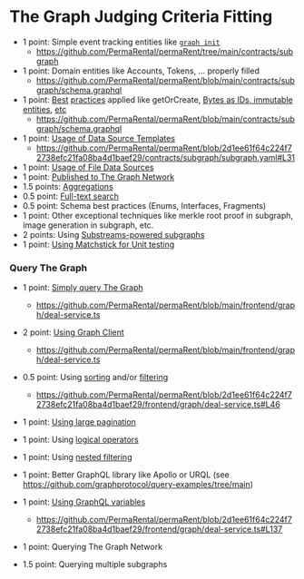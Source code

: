 # The Graph Judging Criteria Fitting
- 1 point: Simple event tracking entities like [`graph init`](https://thegraph.com/docs/en/quick-start/#3-initialize-your-subgraph-from-existing-contract)
    - https://github.com/PermaRental/permaRent/tree/main/contracts/subgraph  
- 1 point: Domain entities like Accounts, Tokens, … properly filled
    - https://github.com/PermaRental/permaRent/blob/main/contracts/subgraph/schema.graphql
- 1 point: [Best](https://thegraph.com/docs/en/cookbook/pruning/) [practices](https://thegraph.com/docs/en/cookbook/derivedfrom/) applied like getOrCreate, [Bytes as IDs, immutable entities](https://thegraph.com/docs/en/cookbook/immutable-entities-bytes-as-ids/), [etc](https://www.notion.so/The-Graph-Judging-Criteria-3fd714090f2d4401a3c95974b4d9c5e6?pvs=21)
    - https://github.com/PermaRental/permaRent/blob/main/contracts/subgraph/schema.graphql
- 1 point: [Usage of Data Source Templates](https://thegraph.com/docs/en/developing/creating-a-subgraph/#data-source-templates)
    - https://github.com/PermaRental/permaRent/blob/2d1ee61f64c224f72738efc21fa08ba4d1baef29/contracts/subgraph/subgraph.yaml#L31
- 1 point: [Usage of File Data Sources](https://thegraph.com/docs/en/developing/creating-a-subgraph/#ipfsarweave-file-data-sources)
- 1 point: [Published to The Graph Network](https://thegraph.com/docs/en/publishing/publishing-a-subgraph/)
- 1.5 points: [Aggregations](https://thegraph.com/docs/en/developing/creating-a-subgraph/#timeseries-and-aggregations)
- 0.5 point: [Full-text search](https://thegraph.com/docs/en/developing/creating-a-subgraph/#defining-fulltext-search-fields)
- 0.5 point: Schema best practices (Enums, Interfaces, Fragments)
- 1 point: Other exceptional techniques like merkle root proof in subgraph, image generation in subgraph, etc.
- 2 points: Using [Substreams-powered subgraphs](https://thegraph.com/docs/en/cookbook/substreams-powered-subgraphs/)
- 1 point: [Using Matchstick for Unit testing](https://thegraph.com/docs/en/developing/unit-testing-framework/)

### Query The Graph

- 1 point: [Simply query The Graph](https://thegraph.com/docs/en/querying/querying-the-graph/)
    - https://github.com/PermaRental/permaRent/blob/main/frontend/graph/deal-service.ts
- 2 point: [Using Graph Client](https://github.com/graphprotocol/graph-client)
    - https://github.com/PermaRental/permaRent/blob/main/frontend/graph/deal-service.ts
- 0.5 point: Using [sorting](https://thegraph.com/docs/en/querying/graphql-api/#sorting) and/or [filtering](https://thegraph.com/docs/en/querying/graphql-api/#filtering)
    - https://github.com/PermaRental/permaRent/blob/2d1ee61f64c224f72738efc21fa08ba4d1baef29/frontend/graph/deal-service.ts#L46
- 1 point: [Using large pagination](https://thegraph.com/docs/en/querying/graphql-api/#example-using-first-and-id_ge)

- 1 point: Using [logical operators](https://thegraph.com/docs/en/querying/graphql-api/#logical-operators)
- 1 point: Using [nested filtering](https://thegraph.com/docs/en/querying/graphql-api/#example-for-nested-entity-filtering)
- 1 point: Better GraphQL library like Apollo or URQL (see https://github.com/graphprotocol/query-examples/tree/main)
- 1 point: [Using GraphQL variables](https://spec.graphql.org/October2021/#sec-Language.Variables)
    - https://github.com/PermaRental/permaRent/blob/2d1ee61f64c224f72738efc21fa08ba4d1baef29/frontend/graph/deal-service.ts#L137
- 1 point: Querying The Graph Network
- 1.5 point: Querying multiple subgraphs